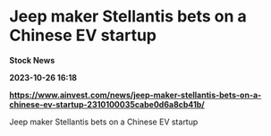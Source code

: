 # Jeep maker Stellantis bets on a Chinese EV startup
**Stock News**

**2023-10-26 16:18**

**https://www.ainvest.com/news/jeep-maker-stellantis-bets-on-a-chinese-ev-startup-2310100035cabe0d6a8cb41b/**

Jeep maker Stellantis bets on a Chinese EV startup